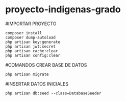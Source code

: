 # proyecto-indigenas-grado
#IMPORTAR PROYECTO

    composer install
    composer dump-autoload
    php artisan key:generate
    php artisan jwt:secret
    php artisan cache:clear
    php artisan config:clear

#COMANDOS CREAR BASE DE DATOS

    php artisan migrate

#INSERTAR DATOS INICIALES

    php artisan db:seed --class=DatabaseSeeder